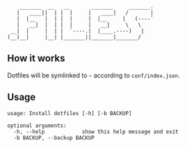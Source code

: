 ```
    _______  __   __       _______     _______.
   |   ____||  | |  |     |   ____|   /       |
   |  |__   |  | |  |     |  |__     |   (----`
   |   __|  |  | |  |     |   __|     \   \    
 __|  |     |  | |  `----.|  |____.----)   |   
(__)__|     |__| |_______||_______|_______/    

```

## How it works
Dotfiles will be symlinked to `~` according to `conf/index.json`.

## Usage
```
usage: Install dotfiles [-h] [-b BACKUP]

optional arguments:
  -h, --help            show this help message and exit
  -b BACKUP, --backup BACKUP
```
